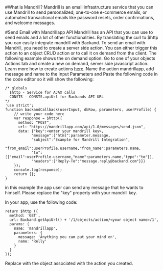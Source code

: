 #What is Mandrill?
Mandrill is an email infrastructure service that you can use Mandrill to send personalized, one-to-one e-commerce emails, or automated transactional emails like password resets, order confirmations, and welcome messages.

#Send Email with Mandrillapp API
Mandrill has an API that you can use to send emails and a lot of other functionalities. By translating the curl to $http you can easily integrate mandrill with Backand.
To send an email with Mandrill, you need to create a server side action. You can either trigger this action to an object CRUD action or to call it on demand from the client. The following example shows the on demand option. Go to one of your objects Actions tab and create a new on demand, server side javascript action. Learn more how to create actions [here](http://docs.backand.com/en/latest/apidocs/customactions/index.html). Name the action mandrillapp, add message and name to the Input Parameters and Paste the following code in the code editor so it will show the following:

```
/* globals
  $http - Service for AJAX calls 
  CONSTS - CONSTS.apiUrl for Backands API URL
*/
'use strict';
function backandCallback(userInput, dbRow, parameters, userProfile) {
	// write your code here
    var response = $http({
      method: "POST",
      url: "https://mandrillapp.com/api/1.0/messages/send.json",
      data: {"key":<enter your mandrill key>,
            "message":{"html":parameter.message,
            "subject":"Example for Mandrill Integration",
            "from_email":userProfile.username,"from_name":parameters.name,
            "to":[{"email":userProfile.username,"name":parameters.name,"type":"to"}],
            "headers":{"Reply-To":"message.reply@backand.com"}}}
    });
    console.log(response);
	return {};
}
```
in this example the app user can send any message that he wants to himself. Please replace the "key" property with your mandrill key.

In your app, use the following code:
```
return $http ({
  method: 'GET',
  url: Backand.getApiUrl() + '/1/objects/action/<your object name>/1',
  params: {
    name: 'mandrillapp',
    parameters: {
      message: 'Anything you can put your mind on',
      name: 'Relly'
    }
  }
});

```
Replace <your object name> with the object associated with the action you created.

